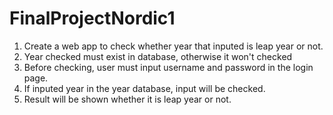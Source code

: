 # FinalProjectNordic1
1. Create a web app to check whether year that inputed is leap year or not.
2. Year checked must exist in database, otherwise it won't checked
3. Before checking, user must input username and password in the login page.
4. If inputed year in the year database, input will be checked.
5. Result will be shown whether it is leap year or not.
